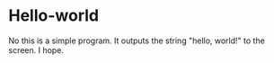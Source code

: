 # Hello-world
No
this is a simple program. It outputs the string "hello, world!" to the screen. I hope.
